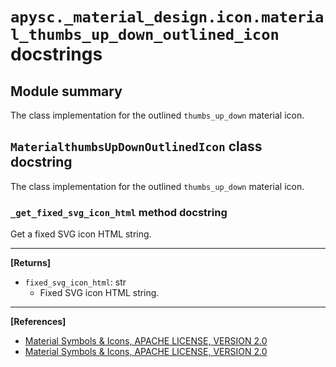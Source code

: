 # `apysc._material_design.icon.material_thumbs_up_down_outlined_icon` docstrings

## Module summary

The class implementation for the outlined `thumbs_up_down` material icon.

## `MaterialthumbsUpDownOutlinedIcon` class docstring

The class implementation for the outlined `thumbs_up_down` material icon.

### `_get_fixed_svg_icon_html` method docstring

Get a fixed SVG icon HTML string.<hr>

**[Returns]**

- `fixed_svg_icon_html`: str
  - Fixed SVG icon HTML string.

<hr>

**[References]**

- [Material Symbols & Icons, APACHE LICENSE, VERSION 2.0](https://fonts.google.com/icons?icon.size=24&icon.color=%23e8eaed)
- [Material Symbols & Icons, APACHE LICENSE, VERSION 2.0](https://www.apache.org/licenses/LICENSE-2.0.html)